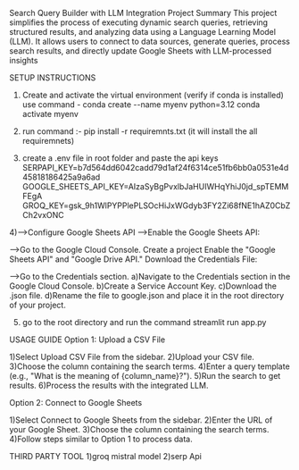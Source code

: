Search Query Builder with LLM Integration
Project Summary
This project simplifies the process of executing dynamic search queries, retrieving structured results, and analyzing data using a Language Learning Model (LLM).
It allows users to connect to data sources, generate queries, process search results, and directly update Google Sheets with LLM-processed insights

SETUP INSTRUCTIONS

1) Create and activate the virtual environment
    (verify if conda is installed)
   use command - conda create --name myenv python=3.12
                 conda activate myenv

2) run command :- pip install -r requiremnts.txt
  (it will install the all requiremnets)

3) create a .env file in root folder
  and paste the api keys
 SERPAPI_KEY=b7d564dd6042cadd79d1af24f6314ce51fb6bb0a0531e4d45818186425a9a6ad
 GOOGLE_SHEETS_API_KEY=AIzaSyBgPvxlbJaHUIWHqYhiJ0jd_spTEMMFEgA
 GROQ_KEY=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

4)-->Configure Google Sheets API
-->Enable the Google Sheets API:

-->Go to the Google Cloud Console.
Create a project 
Enable the "Google Sheets API" and "Google Drive API."
Download the Credentials File:

-->Go to the Credentials section.
a)Navigate to the Credentials section in the Google Cloud Console.
b)Create a Service Account Key.
c)Download the .json file.
d)Rename the file to google.json and place it in the root directory of your project.

5) go to the root directory and run the command
    streamlit run app.py


USAGE GUIDE
Option 1: Upload a CSV File

1)Select Upload CSV File from the sidebar.
2)Upload your CSV file.
3)Choose the column containing the search terms.
4)Enter a query template (e.g., "What is the meaning of {column_name}?").
5)Run the search to get results.
6)Process the results with the integrated LLM.

Option 2: Connect to Google Sheets

1)Select Connect to Google Sheets from the sidebar.
2)Enter the URL of your Google Sheet.
3)Choose the column containing the search terms.
4)Follow steps similar to Option 1 to process data.


THIRD PARTY TOOL
1)groq mistral model
2)serp Api
